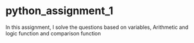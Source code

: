 # python_assignment_1
In this assignment, I solve the questions based on variables, Arithmetic and logic function and comparison function
